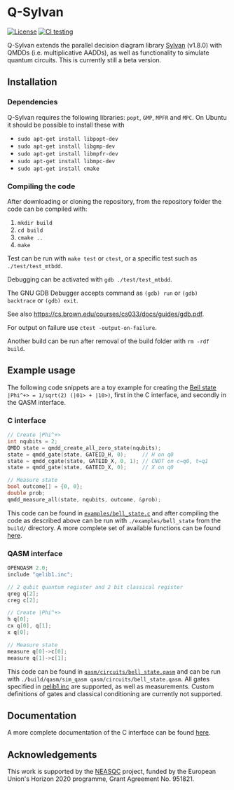 # Q-Sylvan

[![License](https://img.shields.io/badge/License-Apache%202.0-blue.svg)](https://opensource.org/licenses/Apache-2.0)
[![CI testing](https://github.com/sebastiaanbrand/q-sylvan/actions/workflows/cmake.yml/badge.svg)](https://github.com/sebastiaanbrand/q-sylvan/actions/workflows/cmake.yml)

Q-Sylvan extends the parallel decision diagram library [Sylvan](https://github.com/trolando/sylvan) (v1.8.0) with QMDDs (i.e. multiplicative AADDs), as well as functionality to simulate quantum circuits. This is currently still a beta version.


## Installation

### Dependencies

Q-Sylvan requires the following libraries: `popt`, `GMP`, `MPFR` and `MPC`. On Ubuntu it should be possible to install these with
- `sudo apt-get install libpopt-dev`
- `sudo apt-get install libgmp-dev`
- `sudo apt-get install libmpfr-dev`
- `sudo apt-get install libmpc-dev`
- `sudo apt-get install cmake`


### Compiling the code
After downloading or cloning the repository, from the repository folder the code can be compiled with:
1. `mkdir build`
2. `cd build`
3. `cmake ..`
4. `make`

Test can be run with `make test` or `ctest`, or a specific test such as `./test/test_mtbdd`.

Debugging can be activated with `gdb ./test/test_mtbdd`.

The GNU GDB Debugger accepts command as `(gdb) run` or `(gdb) backtrace` or `(gdb) exit`.

See also https://cs.brown.edu/courses/cs033/docs/guides/gdb.pdf.

For output on failure use `ctest -output-on-failure`.

Another build can be run after removal of the build folder with `rm -rdf build`.


## Example usage
The following code snippets are a toy example for creating the [Bell state](https://en.wikipedia.org/wiki/Bell_state) `|Phi^+> = 1/sqrt(2) (|01> + |10>)`, first in the C interface, and secondly in the QASM interface.

### C interface
```C
// Create |Phi^+>
int nqubits = 2;
QMDD state = qmdd_create_all_zero_state(nqubits);
state = qmdd_gate(state, GATEID_H, 0);     // H on q0
state = qmdd_cgate(state, GATEID_X, 0, 1); // CNOT on c=q0, t=q1
state = qmdd_gate(state, GATEID_X, 0);     // X on q0

// Measure state
bool outcome[] = {0, 0};
double prob;
qmdd_measure_all(state, nqubits, outcome, &prob);
```
This code can be found in [`examples/bell_state.c`](examples/bell_state.c) and after compiling the code as described above can be run with `./examples/bell_state` from the `build/` directory. A more complete set of available functions can be found [here](docs/documentation/c_interface.md).

### QASM interface
```C
OPENQASM 2.0;
include "qelib1.inc";

// 2 qubit quantum register and 2 bit classical register
qreg q[2];
creg c[2];

// Create |Phi^+>
h q[0];
cx q[0], q[1];
x q[0];

// Measure state
measure q[0]->c[0];
measure q[1]->c[1];
```
This code can be found in [`qasm/circuits/bell_state.qasm`](qasm/circuits/bell_state.qasm) and can be run with `./build/qasm/sim_qasm qasm/circuits/bell_state.qasm`. All gates specified in [qelib1.inc](https://github.com/Qiskit/qiskit-terra/blob/main/qiskit/qasm/libs/qelib1.inc) are supported, as well as measurements. Custom definitions of gates and classical conditioning are currently not supported.


## Documentation
A more complete documentation of the C interface can be found [here](docs/documentation/c_interface.md).


## Acknowledgements
This work is supported by the [NEASQC](https://cordis.europa.eu/project/id/951821) project, funded by the European Union's Horizon 2020 programme, Grant Agreement No. 951821.
